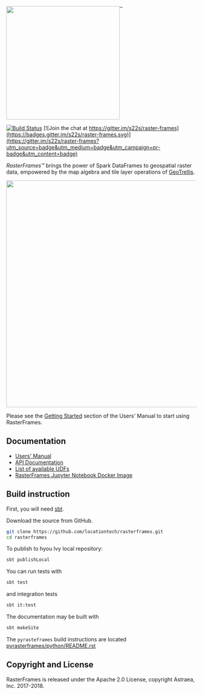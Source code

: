 <img src="docs/src/main/paradox/_template/images/RasterFramesLogo.png" width="300px"/><sup style="vertical-align: top;">&trade;</sup>

[![Build Status](https://travis-ci.org/locationtech/rasterframes.svg?branch=master)](https://travis-ci.org/s22s/raster-frames)
 [![Join the chat at https://gitter.im/s22s/raster-frames](https://badges.gitter.im/s22s/raster-frames.svg)](https://gitter.im/s22s/raster-frames?utm_source=badge&utm_medium=badge&utm_campaign=pr-badge&utm_content=badge)

_RasterFrames™_ brings the power of Spark DataFrames to geospatial raster data, empowered by the map algebra and tile layer operations of [GeoTrellis](https://geotrellis.io/).

<img src="docs/src/main/tut/RasterFramePipeline.svg" width="600px"/>

Please see the [Getting Started](http://rasterframes.io/getting-started.html) section of the Users' Manual to start using RasterFrames.

## Documentation

* [Users' Manual](http://rasterframes.io/)
* [API Documentation](http://rasterframes.io/latest/api/index.html) 
* [List of available UDFs](http://rasterframes.io/latest/api/index.html#astraea.spark.rasterframes.RasterFunctions)
* [RasterFrames Jupyter Notebook Docker Image](https://hub.docker.com/r/s22s/rasterframes-notebooks/) 

## Build instruction

First, you will need [sbt](https://www.scala-sbt.org/).

Download the source from GitHub.

```bash
git clone https://github.com/locationtech/rasterframes.git
cd rasterframes
```

To publish to hyou Ivy local repository:

```bash
sbt publishLocal
```

You can run tests with

```bash
sbt test
```

and integration tests

```bash
sbt it:test
```

The documentation may be built with

```bash
sbt makeSite
```

The `pyrasteframes` build instructions are located [pyrasterframes/python/README.rst](pyrasterframes/python/README.rst)

## Copyright and License

RasterFrames is released under the Apache 2.0 License, copyright Astraea, Inc. 2017-2018.



